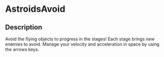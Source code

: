 # AstroidsAvoid

## Description
Avoid the flying objects to progress in the stages! Each stage brings new enemies to avoid. Manage your velocity and acceleration in space by using the arrows keys.
